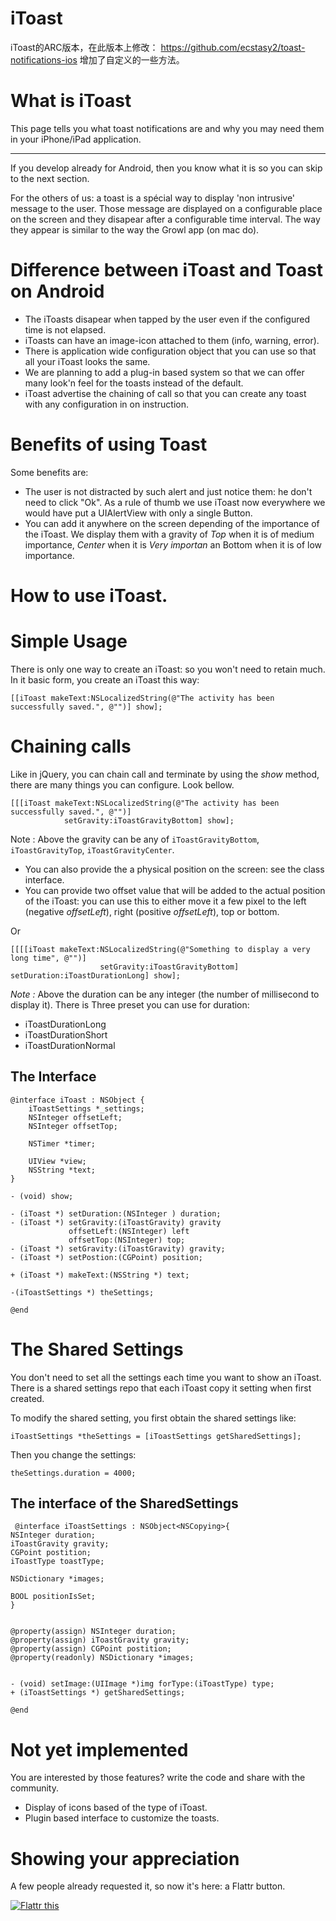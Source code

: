iToast
======

iToast的ARC版本，在此版本上修改： https://github.com/ecstasy2/toast-notifications-ios
增加了自定义的一些方法。



# What is iToast

This page tells you what toast notifications are and why you may need them in your iPhone/iPad application.

***

If you develop already for Android, then you know what it is so you can skip to the next section.

For the others of us: a toast is a spécial way to display 'non intrusive' message to the user. Those message are displayed on a configurable place on the screen and they disapear after a configurable time interval. The way they appear is similar to the way the Growl app (on mac do).


# Difference between iToast and Toast on Android

  * The iToasts disapear when tapped by the user even if the configured time is not elapsed.
  * iToasts can have an image-icon attached to them (info, warning, error).
  * There is application wide configuration object that you can use so that all your iToast looks the same.
  * We are planning to add a plug-in based system so that we can offer many look'n feel for the toasts instead of the default.
  * iToast advertise the chaining of call so that you can create any toast with any configuration in on instruction.

# Benefits of using Toast

Some benefits are:

  * The user is not distracted by such alert and just notice them: he don't need to click "Ok". As a rule of thumb we use iToast now everywhere we would have put a UIAlertView with only a single Button.
  * You can add it anywhere on the screen depending of the importance of the iToast. We display them with a gravity of *Top* when it is of medium importance, *Center* when it is *Very importan* an Bottom when it is of low importance.
# How to use iToast.

# Simple Usage

There is only one way to create an iToast: so you won't need to retain much. In it basic form, you create an iToast this way:


    [[iToast makeText:NSLocalizedString(@"The activity has been successfully saved.", @"")] show];



# Chaining calls
Like in jQuery, you can chain call and terminate by using the *show* method, there are many things you can configure. Look bellow.



    [[[iToast makeText:NSLocalizedString(@"The activity has been successfully saved.", @"")] 
      			setGravity:iToastGravityBottom] show];

    

Note : Above the gravity can be any of `iToastGravityBottom`, `iToastGravityTop`, `iToastGravityCenter`.

  * You can also provide the a physical position on the screen: see the class interface.
  * You can provide two offset value that will be added to the actual position of the iToast: you can use this to either move it a few pixel to the left (negative *offsetLeft*), right (positive *offsetLeft*), top or bottom.

Or


    [[[[iToast makeText:NSLocalizedString(@"Something to display a very long time", @"")] 
        				setGravity:iToastGravityBottom] setDuration:iToastDurationLong] show];
    

*Note :* Above the duration can be any integer (the number of millisecond to display it). There is Three preset you can use for duration:

  * iToastDurationLong 
  * iToastDurationShort 
  * iToastDurationNormal

## The Interface


    @interface iToast : NSObject {
	    iToastSettings *_settings;
	    NSInteger offsetLeft;
	    NSInteger offsetTop;
	
	    NSTimer *timer;
	
	    UIView *view;
	    NSString *text;
    }

    - (void) show;

    - (iToast *) setDuration:(NSInteger ) duration;
    - (iToast *) setGravity:(iToastGravity) gravity 
    			 offsetLeft:(NSInteger) left
    			 offsetTop:(NSInteger) top;
    - (iToast *) setGravity:(iToastGravity) gravity;
    - (iToast *) setPostion:(CGPoint) position;

    + (iToast *) makeText:(NSString *) text;

    -(iToastSettings *) theSettings;

    @end
    

# The Shared Settings

You don't need to set all the settings each time you want to show an iToast. There is a shared settings repo that each iToast copy it setting when first created. 

To modify the shared setting, you first obtain the shared settings like:

    iToastSettings *theSettings = [iToastSettings getSharedSettings];


Then you change the settings:


    theSettings.duration = 4000;


## The interface of the SharedSettings
 
	 @interface iToastSettings : NSObject<NSCopying>{
	NSInteger duration;
	iToastGravity gravity;
	CGPoint postition;
	iToastType toastType;
	
	NSDictionary *images;
	
	BOOL positionIsSet;
	}


	@property(assign) NSInteger duration;
	@property(assign) iToastGravity gravity;
	@property(assign) CGPoint postition;
	@property(readonly) NSDictionary *images;


	- (void) setImage:(UIImage *)img forType:(iToastType) type;
	+ (iToastSettings *) getSharedSettings;
						  
	@end
	


# Not yet implemented

You are interested by those features? write the code and share with the community.

  * Display of icons based of the type of iToast.
  * Plugin based interface to customize the toasts.


Showing your appreciation
=========================
A few people already requested it, so now it's here: a Flattr button.

[![Flattr this][2]][1]

[1]: http://flattr.com/thing/852846/toast-notifications-ios
[2]: http://api.flattr.com/button/button-static-50x60.png 
